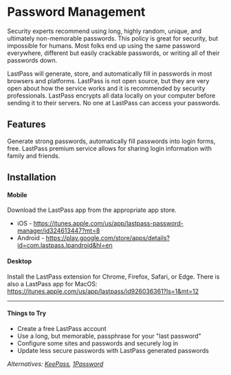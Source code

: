 # Password Management
Security experts recommend using long, highly random, unique, and ultimately non-memorable passwords. This policy is great for security, but impossible for humans. Most folks end up using the same password everywhere, different but easily crackable passwords, or writing all of their passwords down.

LastPass will generate, store, and automatically fill in passwords in most browsers and platforms. LastPass is not open source, but they are very open about how the service works and it is recommended by security professionals. LastPass encrypts all data locally on your computer before sending it to their servers. No one at LastPass can access your passwords.

## Features
Generate strong passwords, automatically fill passwords into login forms, free. LastPass premium service allows for sharing login information with family and friends.

## Installation

#### Mobile
Download the LastPass app from the appropriate app store.
* iOS - https://itunes.apple.com/us/app/lastpass-password-manager/id324613447?mt=8
* Android - https://play.google.com/store/apps/details?id=com.lastpass.lpandroid&hl=en

#### Desktop
Install the LastPass extension for Chrome, Firefox, Safari, or Edge. There is also a LastPass app for MacOS: https://itunes.apple.com/us/app/lastpass/id926036361?ls=1&mt=12

-----

#### Things to Try
* Create a free LastPass account
* Use a long, but memorable, passphrase for your "last password" 
* Configure some sites and passwords and securely log in
* Update less secure passwords with LastPass generated passwords

_Alternatives: [KeePass](http://keepass.info/), [1Password](https://1password.com/)_
